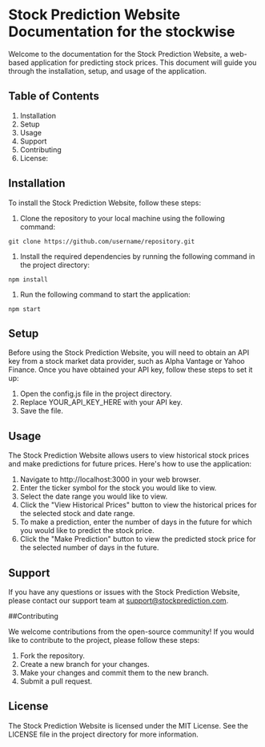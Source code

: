 # Stock Prediction Website Documentation for the stockwise

Welcome to the documentation for the Stock Prediction Website, a web-based application for predicting stock prices. This document will guide you through the installation, setup, and usage of the application.

## Table of Contents

1. Installation
2. Setup
3. Usage
4. Support
5. Contributing
6. License:

## Installation

To install the Stock Prediction Website, follow these steps:

1. Clone the repository to your local machine using the following command:
```
git clone https://github.com/username/repository.git
```
1. Install the required dependencies by running the following command in the project directory:
```
npm install
```
1. Run the following command to start the application:
```
npm start
```

## Setup

Before using the Stock Prediction Website, you will need to obtain an API key from a stock market data provider, such as Alpha Vantage or Yahoo Finance. Once you have obtained your API key, follow these steps to set it up:

1. Open the config.js file in the project directory.
2. Replace YOUR_API_KEY_HERE with your API key.
3. Save the file.

## Usage

The Stock Prediction Website allows users to view historical stock prices and make predictions for future prices. Here's how to use the application:

1. Navigate to http://localhost:3000 in your web browser.
2. Enter the ticker symbol for the stock you would like to view.
3. Select the date range you would like to view.
4. Click the "View Historical Prices" button to view the historical prices for the selected stock and date range.
5. To make a prediction, enter the number of days in the future for which you would like to predict the stock price.
6. Click the "Make Prediction" button to view the predicted stock price for the selected number of days in the future.

## Support

If you have any questions or issues with the Stock Prediction Website, please contact our support team at support@stockprediction.com.

##Contributing

We welcome contributions from the open-source community! If you would like to contribute to the project, please follow these steps:

1. Fork the repository.
2. Create a new branch for your changes.
3. Make your changes and commit them to the new branch.
4. Submit a pull request.

## License

The Stock Prediction Website is licensed under the MIT License. See the LICENSE file in the project directory for more information.

